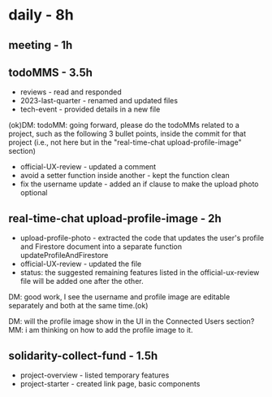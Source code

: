 # daily - 8h

## meeting - 1h

## todoMMS - 3.5h
* reviews - read and responded
* 2023-last-quarter - renamed and updated files
* tech-event - provided details in a new file

(ok)DM: todoMM: going forward, please do the todoMMs related to a project, such as the following 3 bullet points, inside the commit for that project (i.e., not here but in the "real-time-chat upload-profile-image" section)
* official-UX-review - updated a comment 
* avoid a setter function inside another - kept the function clean
* fix the username update - added an if clause to make the upload photo optional

## real-time-chat upload-profile-image - 2h
* upload-profile-photo - extracted the code that updates the user's profile and Firestore document into a separate function updateProfileAndFirestore
* official-UX-review - updated the file
* status: the suggested remaining features listed in the official-ux-review file will be added one after the other. 

DM: good work, I see the username and profile image are editable separately and both at the same time.(ok)

DM: will the profile image show in the UI in the Connected Users section? MM: i am thinking on how to add the profile image to it.


## solidarity-collect-fund - 1.5h
* project-overview - listed temporary features
* project-starter - created link page, basic components
